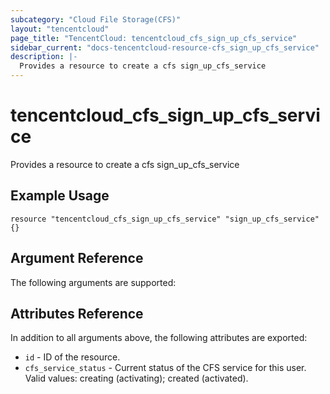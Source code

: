 ```yaml
---
subcategory: "Cloud File Storage(CFS)"
layout: "tencentcloud"
page_title: "TencentCloud: tencentcloud_cfs_sign_up_cfs_service"
sidebar_current: "docs-tencentcloud-resource-cfs_sign_up_cfs_service"
description: |-
  Provides a resource to create a cfs sign_up_cfs_service
---
```


# tencentcloud_cfs_sign_up_cfs_service

Provides a resource to create a cfs sign_up_cfs_service

## Example Usage

```hcl
resource "tencentcloud_cfs_sign_up_cfs_service" "sign_up_cfs_service" {}
```

## Argument Reference

The following arguments are supported:



## Attributes Reference

In addition to all arguments above, the following attributes are exported:

* `id` - ID of the resource.
* `cfs_service_status` - Current status of the CFS service for this user. Valid values: creating (activating); created (activated).


